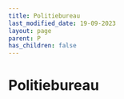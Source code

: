 ```yaml
---
title: Politiebureau
last_modified_date: 19-09-2023
layout: page
parent: P
has_children: false
---
```


Politiebureau
=============

